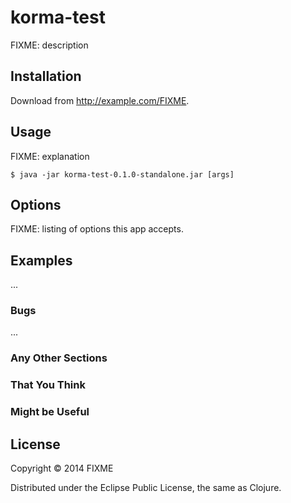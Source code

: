 # korma-test

FIXME: description

## Installation

Download from http://example.com/FIXME.

## Usage

FIXME: explanation

    $ java -jar korma-test-0.1.0-standalone.jar [args]

## Options

FIXME: listing of options this app accepts.

## Examples

...

### Bugs

...

### Any Other Sections
### That You Think
### Might be Useful

## License

Copyright © 2014 FIXME

Distributed under the Eclipse Public License, the same as Clojure.

